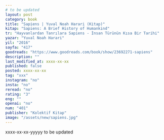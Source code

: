 ```yaml
---
# to be updated
layout: post
category: book
title: "Sapiens | Yuval Noah Harari (Kitap)"
kitap: "Sapiens: A Brief History of Humankind"
tr: "Hayvanlardan Tanrılara Sapiens - İnsan Türünün Kısa Bir Tarihi"
yazar: "Yuval Noah Harari"
yil: "2016"
sayfa: "417"
goodreads: "https://www.goodreads.com/book/show/23692271-sapiens"
description: ""
last_modified_at: xxxx-xx-xx
published: false
posted: xxxx-xx-xx
tag: "xxx"
instagram: "no"
insta: "no"
reread: "no"
rating: "3"
eng: ""
openai: "no"
num: "401"
publisher: "Kolektif Kitap"
image: "/assets/new/sapiens.jpg"
---
```


xxxx-xx-xx-yyyyy
to be updated
